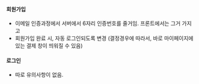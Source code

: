 
#### 회원가입
- 이메일 인증과정에서 서버에서 6자리 인증번호를 줄거임. 프론트에서는 그거 가지고 
- 회원가입 완료 시, 자동 로그인되도록 변경 (결정경우에 따라서, 바로 마이페이지에 있는 결제 창이 띄워질 수 있음)

#### 로그인
- 따로 유의사항이 없음.
